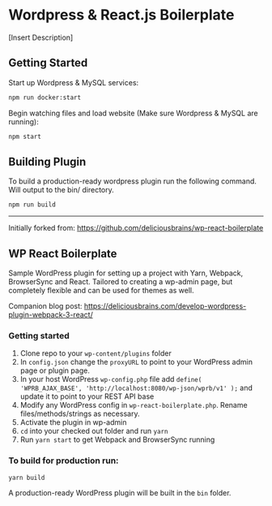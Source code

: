 # Wordpress & React.js Boilerplate

[Insert Description]

## Getting Started

Start up Wordpress & MySQL services:

``` bash
npm run docker:start
```

Begin watching files and load website (Make sure Wordpress & MySQL are running):

``` bash
npm start
```

## Building Plugin

To build a production-ready wordpress plugin run the following command. Will output to the bin/ directory.

``` bash
npm run build
```

---

Initially forked from: https://github.com/deliciousbrains/wp-react-boilerplate

## WP React Boilerplate

Sample WordPress plugin for setting up a project with Yarn, Webpack, BrowserSync and React. Tailored to creating a wp-admin page, but completely flexible and can be used for themes as well.

Companion blog post: https://deliciousbrains.com/develop-wordpress-plugin-webpack-3-react/

### Getting started

1. Clone repo to your `wp-content/plugins` folder
1. In `config.json` change the `proxyURL` to point to your WordPress admin page or plugin page.
1. In your host WordPress `wp-config.php` file add `define( 'WPRB_AJAX_BASE', 'http://localhost:8080/wp-json/wprb/v1' );` and update it to point to your REST API base
1. Modify any WordPress config in `wp-react-boilerplate.php`. Rename files/methods/strings as necessary.
1. Activate the plugin in wp-admin
1. `cd` into your checked out folder and run `yarn`
1. Run `yarn start` to get Webpack and BrowserSync running

### To build for production run:

`yarn build`

A production-ready WordPress plugin will be built in the `bin` folder.